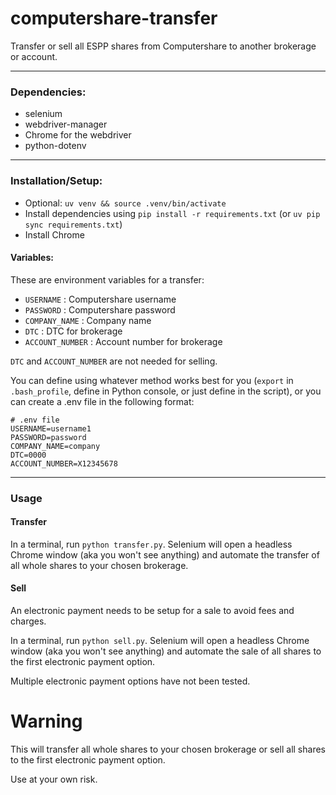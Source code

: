# computershare-transfer
Transfer or sell all ESPP shares from Computershare to another brokerage or account.

---

### Dependencies:
* selenium
* webdriver-manager
* Chrome for the webdriver
* python-dotenv

---

### Installation/Setup:
* Optional: `uv venv && source .venv/bin/activate`
* Install dependencies using `pip install -r requirements.txt` (or `uv pip sync requirements.txt`)
* Install Chrome

#### Variables:
These are environment variables for a transfer:

* `USERNAME` : Computershare username
* `PASSWORD` : Computershare password
* `COMPANY_NAME` : Company name
* `DTC` : DTC for brokerage
* `ACCOUNT_NUMBER` : Account number for brokerage

`DTC` and `ACCOUNT_NUMBER` are not needed for selling.

You can define using whatever method works best for you (`export` in `.bash_profile`, define in Python console, or just define in the script), or you can create a .env file in the following format:
```
# .env file
USERNAME=username1
PASSWORD=password
COMPANY_NAME=company
DTC=0000
ACCOUNT_NUMBER=X12345678
```
---

### Usage

#### Transfer

In a terminal, run `python transfer.py`.
Selenium will open a headless Chrome window (aka you won't see anything) and automate the transfer of all whole shares to your chosen brokerage.

#### Sell

An electronic payment needs to be setup for a sale to avoid fees and charges.

In a terminal, run `python sell.py`.
Selenium will open a headless Chrome window (aka you won't see anything) and automate the sale of all shares to the first electronic payment option.

Multiple electronic payment options have not been tested.

# Warning

This will transfer all whole shares to your chosen brokerage or sell all shares to the first electronic payment option.

Use at your own risk.
